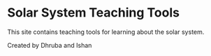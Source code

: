 Solar System Teaching Tools
=================
This site contains teaching tools for learning about the solar system.

Created by Dhruba and Ishan
